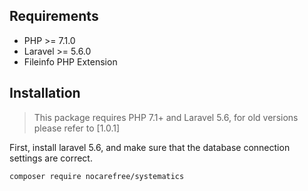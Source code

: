 Requirements
------------
 - PHP >= 7.1.0
 - Laravel >= 5.6.0
 - Fileinfo PHP Extension

Installation
------------

> This package requires PHP 7.1+ and Laravel 5.6, for old versions please refer to [1.0.1]

First, install laravel 5.6, and make sure that the database connection settings are correct.

```
composer require nocarefree/systematics
```
